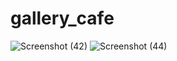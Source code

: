 # gallery_cafe
![Screenshot (42)](https://github.com/Bhumikakri/gallery_cafe/assets/128302166/54414fcb-27f7-44c9-bb38-7b7091e47ecf)
![Screenshot (44)](https://github.com/Bhumikakri/gallery_cafe/assets/128302166/949a2ed1-5c4f-4289-a6ca-50350a513790)
